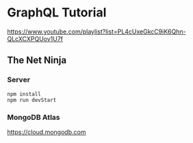 # GraphQL Tutorial

https://www.youtube.com/playlist?list=PL4cUxeGkcC9iK6Qhn-QLcXCXPQUov1U7f

## The Net Ninja

### Server

```
npm install
npm run devStart
```

### MongoDB Atlas

https://cloud.mongodb.com